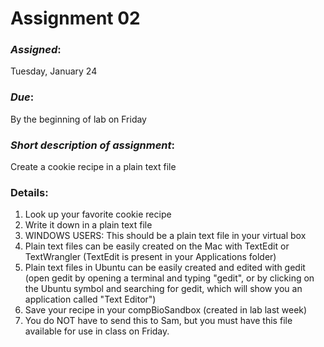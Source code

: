 # Assignment 02
### *Assigned*: 
Tuesday, January 24
### *Due*: 
By the beginning of lab on Friday

### *Short description of assignment*:
Create a cookie recipe in a plain text file

### Details:
1. Look up your favorite cookie recipe
2. Write it down in a plain text file
3. WINDOWS USERS: This should be a plain text file in your virtual box
4. Plain text files can be easily created on the Mac with TextEdit or TextWrangler (TextEdit is present in your Applications folder)
5. Plain text files in Ubuntu can be easily created and edited with gedit (open gedit by opening a terminal and typing "gedit", or by clicking on the Ubuntu symbol and searching for gedit, which will show you an application called "Text Editor")
6. Save your recipe in your compBioSandbox (created in lab last week)
7. You do NOT have to send this to Sam, but you must have this file available for use in class on Friday.